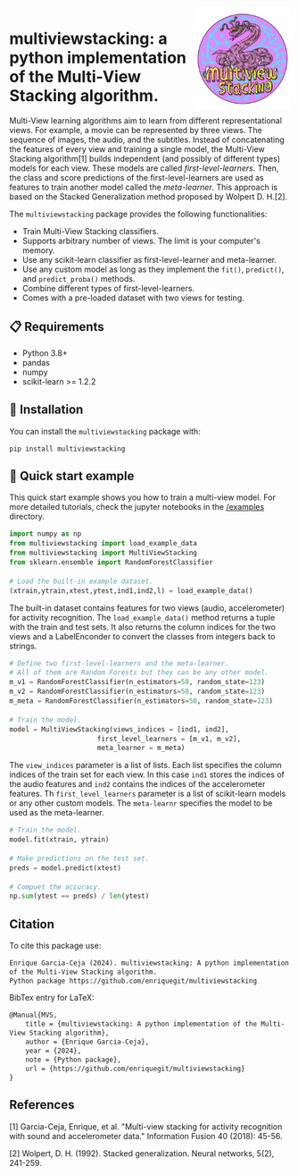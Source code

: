 <img src="https://github.com/enriquegit/multiviewstacking/blob/main/img/logo60-50.png?raw=true" align="right" width="170px " alt=""/>

# multiviewstacking: a python implementation of the Multi-View Stacking algorithm.

Multi-View learning algorithms aim to learn from different representational views. For example, a movie can be represented by three views. The sequence of images, the audio, and the subtitles. Instead of concatenating the features of every view and training a single model, the Multi-View Stacking algorithm[1] builds independent (and possibly of different types) models for each view. These models are called *first-level-learners*. Then, the class and score predictions of the first-level-learners are used as features to train another model called the *meta-learner*. This approach is based on the Stacked Generalization method proposed by Wolpert D. H.[2].

The `multiviewstacking` package provides the following functionalities:

* Train Multi-View Stacking classifiers.
* Supports arbitrary number of views. The limit is your computer's memory.
* Use any scikit-learn classifier as first-level-learner and meta-learner.
* Use any custom model as long as they implement the `fit()`, `predict()`, and `predict_proba()` methods.
* Combine different types of first-level-learners.
* Comes with a pre-loaded dataset with two views for testing.

## :clipboard: Requirements

- Python 3.8+
- pandas
- numpy
- scikit-learn >= 1.2.2

## :wrench: Installation

You can install the `multiviewstacking` package with:

```
pip install multiviewstacking
```

## :rocket: Quick start example

This quick start example shows you how to train a multi-view model. For more detailed tutorials, check the jupyter notebooks in the [/examples](https://github.com/enriquegit/multiviewstacking/tree/main/examples) directory.

```python
import numpy as np
from multiviewstacking import load_example_data
from multiviewstacking import MultiViewStacking
from sklearn.ensemble import RandomForestClassifier

# Load the built-in example dataset.
(xtrain,ytrain,xtest,ytest,ind1,ind2,l) = load_example_data()
```

The built-in dataset contains features for two views (audio, accelerometer) for activity recognition.
The `load_example_data()` method returns a tuple with the train and test sets. It also returns the column indices for the two views and a LabelEnconder to convert the classes from integers back to strings.

```python
# Define two first-level-learners and the meta-learner.
# All of them are Random Forests but they can be any other model.
m_v1 = RandomForestClassifier(n_estimators=50, random_state=123)
m_v2 = RandomForestClassifier(n_estimators=50, random_state=123)
m_meta = RandomForestClassifier(n_estimators=50, random_state=123)

# Train the model.
model = MultiViewStacking(views_indices = [ind1, ind2],
                      first_level_learners = [m_v1, m_v2],
                      meta_learner = m_meta)
```

The `view_indices` parameter is a list of lists. Each list specifies the column indices of the train set for each view.
In this case `ind1` stores the indices of the audio features and `ind2` contains the indices of the accelerometer features.
Th `first_level_learners` parameter is a list of scikit-learn models or any other custom models. The `meta-learnr` specifies the model to be used as the meta-learner.

```python
# Train the model.
model.fit(xtrain, ytrain)

# Make predictions on the test set.
preds = model.predict(xtest)

# Compuet the accuracy.
np.sum(ytest == preds) / len(ytest)
```



## Citation

To cite this package use:

```{r}
Enrique Garcia-Ceja (2024). multiviewstacking: A python implementation of the Multi-View Stacking algorithm.
Python package https://github.com/enriquegit/multiviewstacking
```

BibTex entry for LaTeX:

```{r}
@Manual{MVS,
    title = {multiviewstacking: A python implementation of the Multi-View Stacking algorithm},
    author = {Enrique Garcia-Ceja},
    year = {2024},
    note = {Python package},
    url = {https://github.com/enriquegit/multiviewstacking}
}
```


## References

[1] Garcia-Ceja, Enrique, et al. "Multi-view stacking for activity recognition with sound and accelerometer data." Information Fusion 40 (2018): 45-56.

[2] Wolpert, D. H. (1992). Stacked generalization. Neural networks, 5(2), 241-259.

